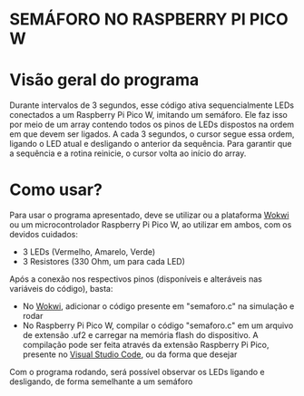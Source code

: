 # SEMÁFORO NO RASPBERRY PI PICO W

# Visão geral do programa
Durante intervalos de 3 segundos, esse código ativa sequencialmente LEDs conectados a um Raspberry Pi Pico W, imitando um semáforo. Ele faz isso por meio de um array contendo todos os pinos de LEDs dispostos na ordem em que devem ser ligados. A cada 3 segundos, o cursor segue essa ordem, ligando o LED atual e desligando o anterior da sequência. Para garantir que a sequência e a rotina reinicie, o cursor volta ao início do array.

# Como usar?
Para usar o programa apresentado, deve se utilizar ou a plataforma [Wokwi](https://wokwi.com/) ou um microcontrolador Raspberry Pi Pico W, ao utilizar em ambos, com os devidos cuidados:
    
* 3 LEDs (Vermelho, Amarelo, Verde)
* 3 Resistores (330 Ohm, um para cada LED)
  
Após a conexão nos respectivos pinos (disponíveis e alteráveis nas variáveis do código), basta:

* No [Wokwi](https://wokwi.com/), adicionar o código presente em "semaforo.c" na simulação e rodar
* No Raspberry Pi Pico W, compilar o código "semaforo.c" em um arquivo de extensão .uf2 e carregar na memória flash do dispositivo. A compilação pode ser feita através da extensão Raspberry Pi Pico, presente no [Visual Studio Code](https://code.visualstudio.com/), ou da forma que desejar

Com o programa rodando, será possível observar os LEDs ligando e desligando, de forma semelhante a um semáforo
